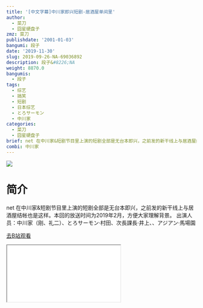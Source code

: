 ```yaml
---
title: '[中文字幕]中川家即兴短剧-居酒屋单间里'
author:
  - 菜刀
  - 囧星硬盘子
zmz: 菜刀
publishdate: '2001-01-03'
bangumi: 段子
date: '2019-11-30'
slug: 2019-09-26-NA-69036892
description: 段子&#8226;NA
weight: 8870.0
bangumis:
  - 段子
tags:
  - 综艺
  - 搞笑
  - 短剧
  - 日本综艺
  - とろサーモン
  - 中川家
categories:
  - 菜刀
  - 囧星硬盘子
brief: net 在中川家&短剧节目里上演的短剧全部是无台本即兴，之前发的新干线上与居酒屋结帐也是这样。本回的放送时间为2019年2月，方便大家理解背景。 出演人员：中川家（刚、礼二）、とろサーモン·村田、次長課長·井上、、アジアン·馬場園
combi: 中川家
---
```

![](https://raw.githubusercontent.com/tcgriffith/owaraisite/master/static/tmpimg/b2e49447118404f16f7b9a87c5bcbae1ec5f96cf.jpg.480.jpg)
# 简介  
net
在中川家&短剧节目里上演的短剧全部是无台本即兴，之前发的新干线上与居酒屋结帐也是这样。本回的放送时间为2019年2月，方便大家理解背景。
出演人员：中川家（刚、礼二）、とろサーモン·村田、次長課長·井上、、アジアン·馬場園  

[去B站观看](https://www.bilibili.com/video/av69036892/)
<div class ="resp-container"><iframe class="testiframe" src="//player.bilibili.com/player.html?aid=69036892"", scrolling="no", allowfullscreen="true" > </iframe></div> 
